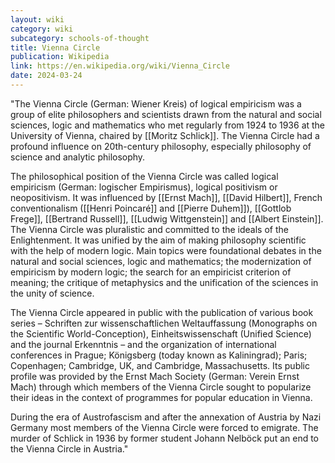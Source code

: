 ```yaml
---
layout: wiki
category: wiki
subcategory: schools-of-thought
title: Vienna Circle
publication: Wikipedia
link: https://en.wikipedia.org/wiki/Vienna_Circle
date: 2024-03-24
---
```


"The Vienna Circle (German: Wiener Kreis) of logical empiricism was a group of elite philosophers and scientists drawn from the natural and social sciences, logic and mathematics who met regularly from 1924 to 1936 at the University of Vienna, chaired by [[Moritz Schlick]]. The Vienna Circle had a profound influence on 20th-century philosophy, especially philosophy of science and analytic philosophy.

The philosophical position of the Vienna Circle was called logical empiricism (German: logischer Empirismus), logical positivism or neopositivism. It was influenced by [[Ernst Mach]], [[David Hilbert]], French conventionalism ([[Henri Poincaré]] and [[Pierre Duhem]]), [[Gottlob Frege]], [[Bertrand Russell]], [[Ludwig Wittgenstein]] and [[Albert Einstein]]. The Vienna Circle was pluralistic and committed to the ideals of the Enlightenment. It was unified by the aim of making philosophy scientific with the help of modern logic. Main topics were foundational debates in the natural and social sciences, logic and mathematics; the modernization of empiricism by modern logic; the search for an empiricist criterion of meaning; the critique of metaphysics and the unification of the sciences in the unity of science.

The Vienna Circle appeared in public with the publication of various book series – Schriften zur wissenschaftlichen Weltauffassung (Monographs on the Scientific World-Conception), Einheitswissenschaft (Unified Science) and the journal Erkenntnis – and the organization of international conferences in Prague; Königsberg (today known as Kaliningrad); Paris; Copenhagen; Cambridge, UK, and Cambridge, Massachusetts. Its public profile was provided by the Ernst Mach Society (German: Verein Ernst Mach) through which members of the Vienna Circle sought to popularize their ideas in the context of programmes for popular education in Vienna.

During the era of Austrofascism and after the annexation of Austria by Nazi Germany most members of the Vienna Circle were forced to emigrate. The murder of Schlick in 1936 by former student Johann Nelböck put an end to the Vienna Circle in Austria."
